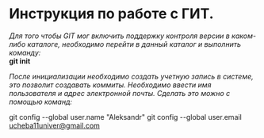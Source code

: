 # Инструкция по работе с ГИТ. 

*Для того чтобы GIT мог включить поддержку контроля версии в каком-либо каталоге, необходимо перейти в данный каталог и выполнить команду:*  
**git init**

*После инициализации необходимо создать учетную запись в системе, это позволит создавать коммиты. Необходимо ввести имя пользователя и адрес электронной почты. Сделать это можно с помощью команд:* 

git config --global user.name "Aleksandr"
git config --global user.email ucheba11univer@gmail.com








